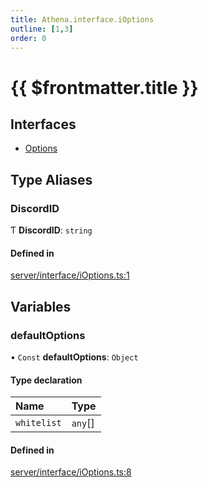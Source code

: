 ```yaml
---
title: Athena.interface.iOptions
outline: [1,3]
order: 0
---
```


# {{ $frontmatter.title }}


## Interfaces

- [Options](../interfaces/server_interface_iOptions_Options.md)

## Type Aliases

### DiscordID

Ƭ **DiscordID**: `string`

#### Defined in

[server/interface/iOptions.ts:1](https://github.com/Stuyk/altv-athena/blob/e54c59d/src/core/server/interface/iOptions.ts#L1)

## Variables

### defaultOptions

• `Const` **defaultOptions**: `Object`

#### Type declaration

| Name | Type |
| :------ | :------ |
| `whitelist` | `any`[] |

#### Defined in

[server/interface/iOptions.ts:8](https://github.com/Stuyk/altv-athena/blob/e54c59d/src/core/server/interface/iOptions.ts#L8)
